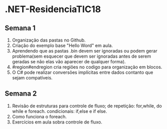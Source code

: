 # .NET-ResidenciaTIC18

## Semana 1

1. Organização das pastas no Github.
2. Criação do exemplo base "Hello Word" em aula.
3. Aprendendo que as pastas .bin devem ser ignoradas ou podem gerar problema(sem esquecer que devem ser ignoradas antes de serem geradas se não elas vão aparecer de qualquer forma).
4. #region#endregion cria regiões no codigo para organização em blocos.
5. O C# pode realizar conversões implícitas entre dados contanto que sejam compatíveis.

## Semana 2
1. Revisão de estruturas para controle de fluxo; de repetição: for,while, do while e foreach. condicionais: if,else e if else.
2. Como funciona o foreach.
3. Exercícios em aula sobra controle de fluxo.